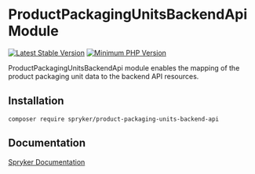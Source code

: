 # ProductPackagingUnitsBackendApi Module
[![Latest Stable Version](https://poser.pugx.org/spryker/product-packaging-units-backend-api/v/stable.svg)](https://packagist.org/packages/spryker/product-packaging-units-backend-api)
[![Minimum PHP Version](https://img.shields.io/badge/php-%3E%3D%208.0-8892BF.svg)](https://php.net/)

ProductPackagingUnitsBackendApi module enables the mapping of the product packaging unit data to the backend API resources.

## Installation

```
composer require spryker/product-packaging-units-backend-api
```

## Documentation

[Spryker Documentation](https://docs.spryker.com)
